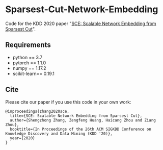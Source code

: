 # Sparsest-Cut-Network-Embedding
Code for the KDD 2020 paper "[SCE: Scalable Network Embedding from Sparsest Cut](https://arxiv.org/abs/2006.16499)".


## Requirements
* python == 3.7
* pytorch == 1.1.0  
* numpy == 1.17.2
* scikit-learn== 0.19.1

## Cite

Please cite our paper if you use this code in your own work:


```
@inproceedings{zhang2020sce,
  title={SCE: Scalable Network Embedding from Sparsest Cut},
  author={Shengzhong Zhang, Zengfeng Huang, Haicang Zhou and Ziang Zhou},
  booktitle={In Proceedings of the 26th ACM SIGKDD Conference on Knowledge Discovery and Data Mining (KDD '20)},
  year={2020}
}
```
